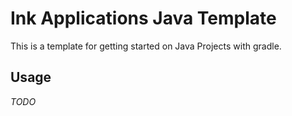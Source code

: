 # Ink Applications Java Template

This is a template for getting started on Java Projects with gradle.

## Usage

*TODO*